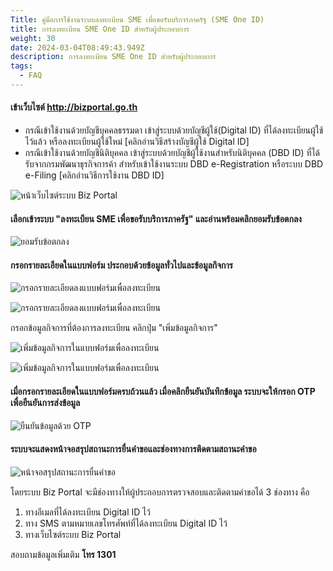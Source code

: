 ```yaml
---
Title: คู่มือการใช้งานระบบลงทะเบียน SME เพื่อขอรับบริการภาครัฐ (SME One ID)
title: การลงทะเบียน SME One ID สำหรับผู้ประกอบการ
weight: 30
date: 2024-03-04T08:49:43.949Z
description: การลงทะเบียน SME One ID สำหรับผู้ประกอบการ
tags:
  - FAQ
---
```

  
#### เข้าเว็บไซต์ http://bizportal.go.th 

* กรณีเข้าใช้งานด้วยบัญชีบุคคลธรรมดา เข้าสู่ระบบด้วยบัญชีผู้ใช้(Digital ID) ที่ได้ลงทะเบียนผู้ใช้ไว้แล้ว หรือลงทะเบียนผู้ใช้ใหม่ [คลิกอ่านวิธีสร้างบัญชีผู้ใช้ Digital ID]
* กรณีเข้าใช้งานด้วยบัญชีนิติบุคคล เข้าสู่ระบบด้วยบัญชีผู้ใช้งานสำหรับนิติบุคคล (DBD ID) ที่ได้รับจากกรมพัฒนาธุรกิจการค้า สำหรับเข้าใช้งานระบบ DBD e-Registration หรือระบบ DBD e-Filing  [คลิกอ่านวิธีการใช้งาน DBD ID]

![หน้าเว็บไซต์ระบบ Biz Portal](/images/sme/sme-reg1.png)

#### เลือกเข้าระบบ "ลงทะเบียน SME เพื่อขอรับบริการภาครัฐ" และอ่านพร้อมคลิกยอมรับข้อตกลง

![ยอมรับข้อตกลง](/images/sme/sme-reg2.png)

#### กรอกรายละเอียดในแบบฟอร์ม ประกอบด้วยข้อมูลทั่วไปและข้อมูลกิจการ

![กรอกรายละเอียดลงแบบฟอร์มเพื่อลงทะเบียน](/images/sme/sme-reg3.png)

![กรอกรายละเอียดลงแบบฟอร์มเพื่อลงทะเบียน](/images/sme/sme-reg4.png)

กรอกข้อมูลกิจการที่ต้องการลงทะเบียน คลิกปุ่ม "เพิ่มข้อมูลกิจการ"

![เพิ่มข้อมูลกิจการในแบบฟอร์มเพื่อลงทะเบียน](/images/sme/sme-reg5.png)

![เพิ่มข้อมูลกิจการในแบบฟอร์มเพื่อลงทะเบียน](/images/sme/sme-reg6.png)

#### เมื่อกรอกรายละเอียดในแบบฟอร์มครบถ้วนแล้ว เมื่อคลิกยืนยันบันทึกข้อมูล ระบบจะให้กรอก OTP เพื่อยืนยันการส่งข้อมูล

![ยืนยันข้อมูลด้วย OTP](/images/sme/sme-reg7.png)

#### ระบบจะแสดงหน้าจอสรุปสถานะการยื่นคำขอและช่องทางการติดตามสถานะคำขอ 

![หน้าจอสรุปสถานะการยื่นคำขอ](/images/sme/sme-reg8.png)

โดยระบบ Biz Portal จะมีช่องทางให้ผู้ประกอบการตรวจสอบและติดตามคำขอได้ 3 ช่องทาง คือ

1. ทางอีเมลที่ได้ลงทะเบียน Digital ID ไว้
2. ทาง SMS ตามหมายเลขโทรศัพท์ที่ได้ลงทะเบียน Digital ID ไว้
3. ทางเว็บไซต์ระบบ Biz Portal

สอบถามข้อมูลเพิ่มเติม **โทร 1301**
